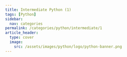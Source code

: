 ```yaml
---
title: Intermediate Python (1)
tags: [Python]
sidebar:
  nav: categories
permalink: /categories/python/intermediate/1
article_header:
  type: cover
  image:
    src: /assets/images/python/logo/python-banner.png
---
```


<!--more-->

